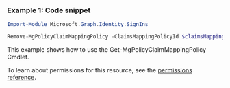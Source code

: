 ### Example 1: Code snippet

```powershellImport-Module Microsoft.Graph.Identity.SignIns

Remove-MgPolicyClaimMappingPolicy -ClaimsMappingPolicyId $claimsMappingPolicyId
```
This example shows how to use the Get-MgPolicyClaimMappingPolicy Cmdlet.
To learn about permissions for this resource, see the [permissions reference](/graph/permissions-reference).

